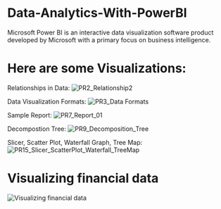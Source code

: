 # Data-Analytics-With-PowerBI
Microsoft Power BI is an interactive data visualization software product developed by Microsoft with a primary focus on business intelligence.

# Here are some Visualizations:

Relationships in Data:
![PR2_Relationship2](https://github.com/Sanketgadekar31/Data-Analytics-With-PowerBI/assets/106864499/fcdd5a31-637e-4ef6-999b-359e29614fc5)

Data Visualization Formats:
![PR3_Data Formats](https://github.com/Sanketgadekar31/Data-Analytics-With-PowerBI/assets/106864499/8b2c3226-c5cf-4d18-888d-f32da19e522f)

Sample Report:
![PR7_Report_01](https://github.com/Sanketgadekar31/Data-Analytics-With-PowerBI/assets/106864499/39377ab9-4877-4dad-bd96-69ff643015ff)

Decompostion Tree:
![PR9_Decomposition_Tree](https://github.com/Sanketgadekar31/Data-Analytics-With-PowerBI/assets/106864499/61afa48c-11a1-4205-b31c-ffd206f413d7)

Slicer, Scatter Plot, Waterfall Graph, Tree Map:
![PR15_Slicer_ScatterPlot_Waterfall_TreeMap](https://github.com/Sanketgadekar31/Data-Analytics-With-PowerBI/assets/106864499/cb98a5f9-d9b5-4f70-b49a-d9e0fd9611d3)

# Visualizing financial data
![Visualizing financial data](https://github.com/Sanketgadekar31/Data-Analytics-With-PowerBI/assets/106864499/597a0b3e-dca6-4db5-8e0e-82be8103a822)
